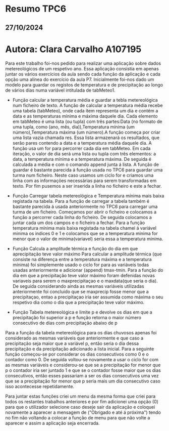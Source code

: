 # Resumo TPC6
## 27/10/2024

# Autora: Clara Carvalho A107195

Para este trabalho foi-nos pedido para realizar uma aplicação sobre dados metereológicos de um respetivo ano. Essa aplicação consistia em apenas juntar os vários exercícios da aula sendo cada função da aplicação e cada opção uma alínea do exercício da aula P7. Inicialmente foi-nos dado um modelo para guardar os registos de temperatura e de precipitação ao longo de vários dias numa variável intitulada de tabMeteo1. 

* Função calcular a temperatura média e guardar a tebla metereológica num ficheiro de texto. 
A função de calcular a temperatura média recebe uma tabela (tabMeteo), onde cada item representa um dia e contém a data e as temperaturas mínima e máxima daquele dia. Cada elemento em tabMeteo é uma lista (ou tupla) com três partes:Data (no formato de uma tupla, como (ano, mês, dia)),Temperatura mínima (um número),Temperatura máxima (um número).A função começa por criar uma lista vazia chamada res. Essa lista armazenará os resultados, que serão pares contendo a data e a temperatura média daquele dia. A função usa um for para percorrer cada dia em tabMeteo. Em cada iteração, o valor de dia será uma lista ou tupla com três elementos: a data, a temperatura mínima e a temperatura máxima. De seguida é calculada a média e com o comando append junta á lista. A função de guardar é bastante parecida á função usada no TPC6 para guardar uma turma num ficheiro. Neste caso usamos um ciclo for e criamos uma linha com as informações necessárias para serem transformadas em texto. Por fim pusemos a ser inserida a linha no ficheiro e este a fechar. 

* Função Carregar tabela metereológica e Temperatura mínima mais baixa registada na tabela.
Para a função de  carregar a tabela também é bastante parecida á usada anteriormente no TPC6 para carregar uma turma de um ficheiro. Começamos por abrir o ficheiro e colocamos a função a percorrer cada linha do ficheiro. De seguida colocamos a juntar cada um dos campos e o ficheiro a fechar. Para a função temperatura mínima mais baixa registada na tabela chamei á variável minima os indices 0 e 1 e colocamos que se a temperatura minima for menor que o valor de minima(variavel) seria essa a temperatura miníma. 

* Função Calcula a amplitude térmica e função do dia em que aprecipitação teve valor máximo
Para calcular a amplitude térmica (que consiste na diferença entre a temperatura máxima e a temperatura mínima) foi simplemente usado o ciclo for para as variáveis todas usadas anteriormente e adicionar (append) tmax-tmin. Para a função do dia em que a precipitação teve valor máximo foram defenidas novas variaveis para serem o maxprecipitaçao e o maxdata(que seria o dia). De seguida considerando ainda as mesmas variáveis utilizadas anteriormente foi concluido que se maxprecip fosse menor que a precipitaçao, entao a precipitaçao iria ser assumida como máxima o seu respetivo  dia como o dia que a precipitação teve valor máximo.

* Função Tabela metereológica e limite p e devolve os dias em que a precipitação foi superior a p e função retorna o maior número consecutivo de dias com precipitação abaixo de p

Para a função da tabela metereológica para os dias chuvosos apenas foi considerado as mesmas variáveis que anteriormente e que caso a precipitação seja maior que a variável p, então seria o dia dessa precipitação e da precipitação adicionado a lista inicial. Para a seguinte função começou-se por considerar os dias consecutivos como 0 e o contador como 0. De seguida voltou-se novamente a usar o ciclo for com as mesmas variáveis e considerou-se que se a precipitação for menor que p o contador iria ser juntado 1 e que se o contador fosse maior que os dias consecutivos, então esses passariam a ser os dias consecutivos uma vez que se a precipitação for menor que p seria mais um dia consecutivo caso isso acontecesse repetidamente. 

Para juntar estas funções criei um menu da mesma forma que criei para todos os restantes trabalhos anteriores e por fim adicionei uma opção (0) para que o utilizador selecione caso deseje sair da aplicação e coloquei novamente a aparecer a mensagem de ("Obrigado e até á próxima") tendo no fim não voltando a colocar a função de menu para que não volte a aparecer e assim a aplicação seja encerrada. 